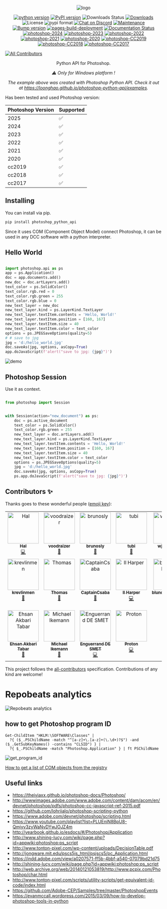 <p align="center">
<img src="https://i.imgur.com/cjp1RH6.png" alt="logo">
</p>

<p align="center">
<a href="https://img.shields.io/pypi/pyversions/photoshop-python-api">
<img src="https://img.shields.io/pypi/pyversions/photoshop-python-api" alt="python version"></a>
<a href="https://badge.fury.io/py/photoshop-python-api">
<img src="https://img.shields.io/pypi/v/photoshop-python-api?color=green" alt="PyPI version"></a>
<img src="https://img.shields.io/pypi/dw/photoshop-python-api" alt="Downloads Status">
<a href="https://pepy.tech/badge/photoshop-python-api">
<img src="https://pepy.tech/badge/photoshop-python-api" alt="Downloads"></a>
<img src="https://img.shields.io/pypi/l/photoshop-python-api" alt="License">
<img src="https://img.shields.io/pypi/format/photoshop-python-api" alt="pypi format">
<a href="https://discord.gg/AnxSa6n">
<img src="https://img.shields.io/discord/724615671400628314" alt="Chat on Discord"></a>
<a href="https://github.com/loonghao/photoshop-python-api/graphs/commit-activity">
<img src="https://img.shields.io/badge/Maintained%3F-yes-green.svg" alt="Maintenance"></a>
<a href="https://github.com/loonghao/photoshop-python-api/actions/workflows/bumpversion.yml">
<img src="https://github.com/loonghao/photoshop-python-api/actions/workflows/bumpversion.yml/badge.svg" alt="Bump version"></a>
<a href="https://github.com/loonghao/photoshop-python-api/actions/workflows/pages/pages-build-deployment">
<img src="https://github.com/loonghao/photoshop-python-api/actions/workflows/pages/pages-build-deployment/badge.svg" alt="pages-build-deployment"></a>
<a href="https://github.com/loonghao/photoshop-python-api/actions/workflows/publish_docs.yml">
<img src="https://github.com/loonghao/photoshop-python-api/actions/workflows/publish_docs.yml/badge.svg" alt="Documentation Status"></a>
<a href="https://img.shields.io/badge/photoshop-2024-green">
<img src="https://img.shields.io/badge/photoshop-2024-green" alt="photoshop-2024"></a>
<a href="https://img.shields.io/badge/photoshop-2023-green">
<img src="https://img.shields.io/badge/photoshop-2023-green" alt="photoshop-2023"></a>
<a href="https://img.shields.io/badge/photoshop-2022-green">
<img src="https://img.shields.io/badge/photoshop-2022-green" alt="photoshop-2022"></a>
<a href="https://img.shields.io/badge/photoshop-2021-green">
<img src="https://img.shields.io/badge/photoshop-2021-green" alt="photoshop-2021"></a>
<a href="https://img.shields.io/badge/photoshop-2020-green">
<img src="https://img.shields.io/badge/photoshop-2020-green" alt="photoshop-2020"></a>
<a href="https://img.shields.io/badge/photoshop-CC2019-green">
<img src="https://img.shields.io/badge/photoshop-CC2019-green" alt="photoshop-CC2019"></a>
<a href="https://img.shields.io/badge/photoshop-CC2018-green">
<img src="https://img.shields.io/badge/photoshop-CC2018-green" alt="photoshop-CC2018"></a>
<a href="https://img.shields.io/badge/photoshop-CC2017-green">
<img src="https://img.shields.io/badge/photoshop-CC2017-green" alt="photoshop-CC2017"></a>

<!-- ALL-CONTRIBUTORS-BADGE:START - Do not remove or modify this section -->
[![All Contributors](https://img.shields.io/badge/all_contributors-18-orange.svg?style=flat-square)](#contributors-)
<!-- ALL-CONTRIBUTORS-BADGE:END --> 
</p>

<p align="center">Python API for Photoshop.</p>
<p align="center"><i>⚠️ Only for Windows platform !</i></p>

<p align="center"><em>The example above was created with Photoshop Python API. Check it out at <a href="https://loonghao.github.io/photoshop-python-api/examples">https://loonghao.github.io/photoshop-python-api/examples</a>.</em></p>

Has been tested and used Photoshop version:

| Photoshop Version | Supported          |
|-------------------| ------------------ |
| 2025              |       ✅           |
| 2024              |       ✅           |
| 2023              |       ✅           |
| 2022              |       ✅           |
| 2021              |       ✅           |
| 2020              |       ✅           |
| cc2019            |       ✅           |
| cc2018            |       ✅           |
| cc2017            |       ✅           |


Installing
----------
You can install via pip.

```cmd
pip install photoshop_python_api
```


Since it uses COM (Component Object Model) connect Photoshop, it can be used 
in any DCC software with a python interpreter.


Hello World
-----------

```python

import photoshop.api as ps
app = ps.Application()
doc = app.documents.add()
new_doc = doc.artLayers.add()
text_color = ps.SolidColor()
text_color.rgb.red = 0
text_color.rgb.green = 255
text_color.rgb.blue = 0
new_text_layer = new_doc
new_text_layer.kind = ps.LayerKind.TextLayer
new_text_layer.textItem.contents = 'Hello, World!'
new_text_layer.textItem.position = [160, 167]
new_text_layer.textItem.size = 40
new_text_layer.textItem.color = text_color
options = ps.JPEGSaveOptions(quality=5)
# # save to jpg
jpg = 'd:/hello_world.jpg'
doc.saveAs(jpg, options, asCopy=True)
app.doJavaScript(f'alert("save to jpg: {jpg}")')

```
![demo](https://i.imgur.com/25TrzbV.gif)


Photoshop Session
-----------------
Use it as context.

```python

from photoshop import Session


with Session(action="new_document") as ps:
    doc = ps.active_document
    text_color = ps.SolidColor()
    text_color.rgb.green = 255
    new_text_layer = doc.artLayers.add()
    new_text_layer.kind = ps.LayerKind.TextLayer
    new_text_layer.textItem.contents = 'Hello, World!'
    new_text_layer.textItem.position = [160, 167]
    new_text_layer.textItem.size = 40
    new_text_layer.textItem.color = text_color
    options = ps.JPEGSaveOptions(quality=5)
    jpg = 'd:/hello_world.jpg'
    doc.saveAs(jpg, options, asCopy=True)
    ps.app.doJavaScript(f'alert("save to jpg: {jpg}")')


```

## Contributors ✨

Thanks goes to these wonderful people ([emoji key](https://allcontributors.org/docs/en/emoji-key)):

<!-- ALL-CONTRIBUTORS-LIST:START - Do not remove or modify this section -->
<!-- prettier-ignore-start -->
<!-- markdownlint-disable -->
<table>
  <tbody>
    <tr>
      <td align="center" valign="top" width="14.28%"><a href="https://github.com/loonghao"><img src="https://avatars1.githubusercontent.com/u/13111745?v=4?s=100" width="100px;" alt="Hal"/><br /><sub><b>Hal</b></sub></a><br /><a href="https://github.com/loonghao/photoshop-python-api/commits?author=loonghao" title="Code">💻</a></td>
      <td align="center" valign="top" width="14.28%"><a href="https://github.com/voodraizer"><img src="https://avatars0.githubusercontent.com/u/1332729?v=4?s=100" width="100px;" alt="voodraizer"/><br /><sub><b>voodraizer</b></sub></a><br /><a href="https://github.com/loonghao/photoshop-python-api/issues?q=author%3Avoodraizer" title="Bug reports">🐛</a></td>
      <td align="center" valign="top" width="14.28%"><a href="https://github.com/brunosly"><img src="https://avatars2.githubusercontent.com/u/4326547?v=4?s=100" width="100px;" alt="brunosly"/><br /><sub><b>brunosly</b></sub></a><br /><a href="https://github.com/loonghao/photoshop-python-api/issues?q=author%3Abrunosly" title="Bug reports">🐛</a></td>
      <td align="center" valign="top" width="14.28%"><a href="https://github.com/tubi-carrillo"><img src="https://avatars3.githubusercontent.com/u/33004093?v=4?s=100" width="100px;" alt="tubi"/><br /><sub><b>tubi</b></sub></a><br /><a href="https://github.com/loonghao/photoshop-python-api/issues?q=author%3Atubi-carrillo" title="Bug reports">🐛</a></td>
      <td align="center" valign="top" width="14.28%"><a href="https://github.com/wjxiehaixin"><img src="https://avatars0.githubusercontent.com/u/48039822?v=4?s=100" width="100px;" alt="wjxiehaixin"/><br /><sub><b>wjxiehaixin</b></sub></a><br /><a href="https://github.com/loonghao/photoshop-python-api/issues?q=author%3Awjxiehaixin" title="Bug reports">🐛</a></td>
      <td align="center" valign="top" width="14.28%"><a href="http://it.econline.net"><img src="https://avatars0.githubusercontent.com/u/993544?v=4?s=100" width="100px;" alt="罗马钟"/><br /><sub><b>罗马钟</b></sub></a><br /><a href="https://github.com/loonghao/photoshop-python-api/issues?q=author%3Aenzozhong" title="Bug reports">🐛</a></td>
      <td align="center" valign="top" width="14.28%"><a href="https://github.com/ClementHector"><img src="https://avatars.githubusercontent.com/u/7068597?v=4?s=100" width="100px;" alt="clement"/><br /><sub><b>clement</b></sub></a><br /><a href="https://github.com/loonghao/photoshop-python-api/issues?q=author%3AClementHector" title="Bug reports">🐛</a></td>
    </tr>
    <tr>
      <td align="center" valign="top" width="14.28%"><a href="https://github.com/krevlinmen"><img src="https://avatars.githubusercontent.com/u/56278440?v=4?s=100" width="100px;" alt="krevlinmen"/><br /><sub><b>krevlinmen</b></sub></a><br /><a href="https://github.com/loonghao/photoshop-python-api/issues?q=author%3Akrevlinmen" title="Bug reports">🐛</a></td>
      <td align="center" valign="top" width="14.28%"><a href="https://github.com/SThomasN"><img src="https://avatars.githubusercontent.com/u/63218023?v=4?s=100" width="100px;" alt="Thomas"/><br /><sub><b>Thomas</b></sub></a><br /><a href="https://github.com/loonghao/photoshop-python-api/issues?q=author%3ASThomasN" title="Bug reports">🐛</a></td>
      <td align="center" valign="top" width="14.28%"><a href="https://github.com/CaptainCsaba"><img src="https://avatars.githubusercontent.com/u/59013751?v=4?s=100" width="100px;" alt="CaptainCsaba"/><br /><sub><b>CaptainCsaba</b></sub></a><br /><a href="https://github.com/loonghao/photoshop-python-api/issues?q=author%3ACaptainCsaba" title="Bug reports">🐛</a></td>
      <td align="center" valign="top" width="14.28%"><a href="https://ilharper.vbox.moe"><img src="https://avatars.githubusercontent.com/u/20179549?v=4?s=100" width="100px;" alt="Il Harper"/><br /><sub><b>Il Harper</b></sub></a><br /><a href="https://github.com/loonghao/photoshop-python-api/commits?author=Afanyiyu" title="Code">💻</a></td>
      <td align="center" valign="top" width="14.28%"><a href="https://github.com/blunderedbishop"><img src="https://avatars.githubusercontent.com/u/56189376?v=4?s=100" width="100px;" alt="blunderedbishop"/><br /><sub><b>blunderedbishop</b></sub></a><br /><a href="https://github.com/loonghao/photoshop-python-api/issues?q=author%3Ablunderedbishop" title="Bug reports">🐛</a></td>
      <td align="center" valign="top" width="14.28%"><a href="https://github.com/MrTeferi"><img src="https://avatars.githubusercontent.com/u/92750180?v=4?s=100" width="100px;" alt="MrTeferi"/><br /><sub><b>MrTeferi</b></sub></a><br /><a href="https://github.com/loonghao/photoshop-python-api/commits?author=MrTeferi" title="Code">💻</a></td>
      <td align="center" valign="top" width="14.28%"><a href="https://github.com/damienchambe"><img src="https://avatars.githubusercontent.com/u/42462209?v=4?s=100" width="100px;" alt="Damien Chambe"/><br /><sub><b>Damien Chambe</b></sub></a><br /><a href="https://github.com/loonghao/photoshop-python-api/commits?author=damienchambe" title="Code">💻</a></td>
    </tr>
    <tr>
      <td align="center" valign="top" width="14.28%"><a href="https://github.com/be42day"><img src="https://avatars.githubusercontent.com/u/20614168?v=4?s=100" width="100px;" alt="Ehsan Akbari Tabar"/><br /><sub><b>Ehsan Akbari Tabar</b></sub></a><br /><a href="https://github.com/loonghao/photoshop-python-api/issues?q=author%3Abe42day" title="Bug reports">🐛</a></td>
      <td align="center" valign="top" width="14.28%"><a href="http://www.linkedin.com/in/michael-ikemann"><img src="https://avatars.githubusercontent.com/u/33489959?v=4?s=100" width="100px;" alt="Michael Ikemann"/><br /><sub><b>Michael Ikemann</b></sub></a><br /><a href="https://github.com/loonghao/photoshop-python-api/issues?q=author%3AAlyxion" title="Bug reports">🐛</a></td>
      <td align="center" valign="top" width="14.28%"><a href="https://github.com/dsmtE"><img src="https://avatars.githubusercontent.com/u/37016704?v=4?s=100" width="100px;" alt="Enguerrand DE SMET"/><br /><sub><b>Enguerrand DE SMET</b></sub></a><br /><a href="https://github.com/loonghao/photoshop-python-api/commits?author=dsmtE" title="Code">💻</a></td>
      <td align="center" valign="top" width="14.28%"><a href="http://www.thbattle.net"><img src="https://avatars.githubusercontent.com/u/857880?v=4?s=100" width="100px;" alt="Proton"/><br /><sub><b>Proton</b></sub></a><br /><a href="https://github.com/loonghao/photoshop-python-api/commits?author=feisuzhu" title="Code">💻</a></td>
    </tr>
  </tbody>
</table>

<!-- markdownlint-restore -->
<!-- prettier-ignore-end -->

<!-- ALL-CONTRIBUTORS-LIST:END -->

This project follows the [all-contributors](https://allcontributors.org) specification.
Contributions of any kind are welcome!

# Repobeats analytics
![Repobeats analytics](https://repobeats.axiom.co/api/embed/0f4ab02065b94983fc95677c6587a61ce5fa8397.svg "Repobeats analytics image")


how to get Photoshop program ID
-------------------------------
```PS>
Get-ChildItem "HKLM:\SOFTWARE\Classes" | 
  ?{ ($_.PSChildName -match "^[a-z]+\.[a-z]+(\.\d+)?$") -and ($_.GetSubKeyNames() -contains "CLSID") } | 
  ?{ $_.PSChildName -match "Photoshop.Application" } | ft PSChildName
```
![get_program_id](https://i.imgur.com/UwPN7qq.png)

[How to get a list of COM objects from the registry](https://rakhesh.com/powershell/how-to-get-a-list-of-com-objects-from-the-registry/)

Useful links
------------
- https://theiviaxx.github.io/photoshop-docs/Photoshop/
- http://wwwimages.adobe.com/www.adobe.com/content/dam/acom/en/devnet/photoshop/pdfs/photoshop-cc-javascript-ref-2015.pdf
- https://github.com/lohriialo/photoshop-scripting-python
- https://www.adobe.com/devnet/photoshop/scripting.html
- https://www.youtube.com/playlist?list=PLUEniN8BpU8-Qmjyv3zyWaNvDYwJOJZ4m
- http://yearbook.github.io/esdocs/#/Photoshop/Application
- http://www.shining-lucy.com/wiki/page.php?id=appwiki:photoshop:ps_script
- http://www.tonton-pixel.com/wp-content/uploads/DecisionTable.pdf
- http://jongware.mit.edu/pscs5js_html/psjscs5/pc_Application.html
- https://indd.adobe.com/view/a0207571-ff5b-4bbf-a540-07079bd21d75
- http://shining-lucy.com/wiki/page.php?id=appwiki:photoshop:ps_script
- http://web.archive.org/web/20140121053819/http://www.pcpix.com/Photoshop/char.html
- http://www.tonton-pixel.com/scripts/utility-scripts/get-equivalent-id-code/index.html
- https://github.com/Adobe-CEP/Samples/tree/master/PhotoshopEvents
- https://evanmccall.wordpress.com/2015/03/09/how-to-develop-photoshop-tools-in-python
